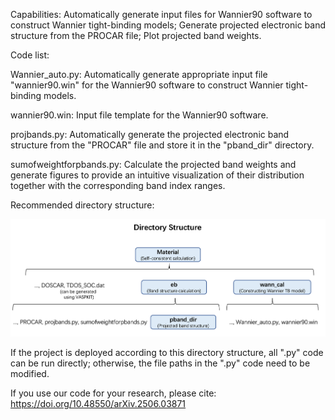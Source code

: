 Capabilities: Automatically generate input files for Wannier90 software to construct Wannier tight-binding models; Generate projected electronic band structure from the PROCAR file; Plot projected band weights.


Code list:

Wannier_auto.py:  Automatically generate appropriate input file "wannier90.win" for the Wannier90 software to construct Wannier tight-binding models. 

wannier90.win:  Input file template for the Wannier90 software.

projbands.py:  Automatically generate the projected electronic band structure from the "PROCAR" file and store it in the "pband_dir" directory.

sumofweightforpbands.py:  Calculate the projected band weights and generate figures to provide an intuitive visualization of their distribution together with the corresponding band index ranges.


Recommended directory structure:

<img src="Directory Structure.png" alt="Directory Structure" width="800"/>

If the project is deployed according to this directory structure, all ".py" code can be run directly; otherwise, the file paths in the ".py" code need to be modified.

If you use our code for your research, please cite: https://doi.org/10.48550/arXiv.2506.03871
